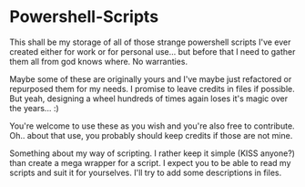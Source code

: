 # Powershell-Scripts
This shall be my storage of all of those strange powershell scripts I've ever created either for work or for personal use... but before that I need to gather them all from god knows where. No warranties.

Maybe some of these are originally yours and I've maybe just refactored or repurposed them for my needs. I promise to leave credits in files if possible. But yeah, designing a wheel hundreds of times again loses it's magic over the years... :)

You're welcome to use these as you wish and you're also free to contribute.
Oh.. about that use, you probably should keep credits if those are not mine.

Something about my way of scripting. I rather keep it simple (KISS anyone?) than create a mega wrapper for a script. I expect you to be able to read my scripts and suit it for yourselves. I'll try to add some descriptions in files.
